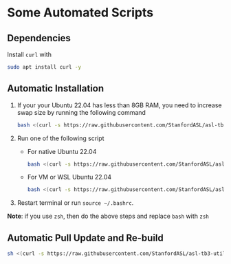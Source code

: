 # Some Automated Scripts

## Dependencies
Install `curl` with
```bash
sudo apt install curl -y
```

## Automatic Installation

1. If your your Ubuntu 22.04 has less than 8GB RAM, you need to increase swap size by running
the following command

    ```bash
    bash <(curl -s https://raw.githubusercontent.com/StanfordASL/asl-tb3-utils/main/scripts/increaseswap.bash)
    ```

2. Run one of the following script
    - For native Ubuntu 22.04
        ```bash
        bash <(curl -s https://raw.githubusercontent.com/StanfordASL/asl-tb3-utils/main/scripts/install.bash)
        ```
    - For VM or WSL Ubuntu 22.04
        ```bash
        bash <(curl -s https://raw.githubusercontent.com/StanfordASL/asl-tb3-utils/main/scripts/install_vmware.bash)
        ```

3. Restart terminal or run `source ~/.bashrc`.

**Note**: if you use `zsh`, then do the above steps and replace `bash` with `zsh`

## Automatic Pull Update and Re-build
```bash
sh <(curl -s https://raw.githubusercontent.com/StanfordASL/asl-tb3-utils/main/scripts/update.sh)
```

